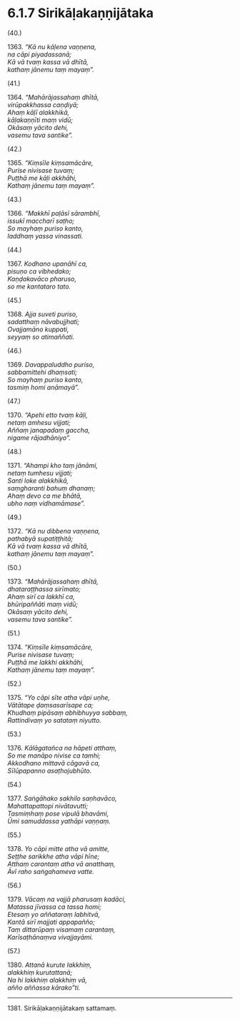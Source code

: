 # 6.1.7 Sirikāḷakaṇṇijātaka

(40.)

1363\. _“Kā nu kāḷena vaṇṇena,_  
_na cāpi piyadassanā;_  
_Kā vā tvaṃ kassa vā dhītā,_  
_kathaṃ jānemu taṃ mayaṃ”._  

(41.)

1364\. _“Mahārājassahaṃ dhītā,_  
_virūpakkhassa caṇḍiyā;_  
_Ahaṃ kāḷī alakkhikā,_  
_kāḷakaṇṇīti maṃ vidū;_  
_Okāsaṃ yācito dehi,_  
_vasemu tava santike”._  

(42.)

1365\. _“Kiṃsīle kiṃsamācāre,_  
_Purise nivisase tuvaṃ;_  
_Puṭṭhā me kāḷi akkhāhi,_  
_Kathaṃ jānemu taṃ mayaṃ”._  

(43.)

1366\. _“Makkhī paḷāsī sārambhī,_  
_issukī maccharī saṭho;_  
_So mayhaṃ puriso kanto,_  
_laddhaṃ yassa vinassati._  

(44.)

1367\. _Kodhano upanāhī ca,_  
_pisuṇo ca vibhedako;_  
_Kaṇḍakavāco pharuso,_  
_so me kantataro tato._  

(45.)

1368\. _Ajja suveti puriso,_  
_sadatthaṃ nāvabujjhati;_  
_Ovajjamāno kuppati,_  
_seyyaṃ so atimaññati._  

(46.)

1369\. _Davappaluddho puriso,_  
_sabbamittehi dhaṃsati;_  
_So mayhaṃ puriso kanto,_  
_tasmiṃ homi anāmayā”._  

(47.)

1370\. _“Apehi etto tvaṃ kāḷi,_  
_netaṃ amhesu vijjati;_  
_Aññaṃ janapadaṃ gaccha,_  
_nigame rājadhāniyo”._  

(48.)

1371\. _“Ahampi kho taṃ jānāmi,_  
_netaṃ tumhesu vijjati;_  
_Santi loke alakkhikā,_  
_saṃgharanti bahuṃ dhanaṃ;_  
_Ahaṃ devo ca me bhātā,_  
_ubho naṃ vidhamāmase”._  

(49.)

1372\. _“Kā nu dibbena vaṇṇena,_  
_pathabyā supatiṭṭhitā;_  
_Kā vā tvaṃ kassa vā dhītā,_  
_kathaṃ jānemu taṃ mayaṃ”._  

(50.)

1373\. _“Mahārājassahaṃ dhītā,_  
_dhataraṭṭhassa sirīmato;_  
_Ahaṃ sirī ca lakkhī ca,_  
_bhūripaññāti maṃ vidū;_  
_Okāsaṃ yācito dehi,_  
_vasemu tava santike”._  

(51.)

1374\. _“Kiṃsīle kiṃsamācāre,_  
_Purise nivisase tuvaṃ;_  
_Puṭṭhā me lakkhi akkhāhi,_  
_Kathaṃ jānemu taṃ mayaṃ”._  

(52.)

1375\. _“Yo cāpi sīte atha vāpi uṇhe,_  
_Vātātape ḍaṃsasarīsape ca;_  
_Khudhaṃ pipāsaṃ abhibhuyya sabbaṃ,_  
_Rattindivaṃ yo satataṃ niyutto._  

(53.)

1376\. _Kālāgatañca na hāpeti atthaṃ,_  
_So me manāpo nivise ca tamhi;_  
_Akkodhano mittavā cāgavā ca,_  
_Sīlūpapanno asaṭhojubhūto._  

(54.)

1377\. _Saṅgāhako sakhilo saṇhavāco,_  
_Mahattapattopi nivātavutti;_  
_Tasmiṃhaṃ pose vipulā bhavāmi,_  
_Ūmi samuddassa yathāpi vaṇṇaṃ._  

(55.)

1378\. _Yo cāpi mitte atha vā amitte,_  
_Seṭṭhe sarikkhe atha vāpi hīne;_  
_Atthaṃ carantaṃ atha vā anatthaṃ,_  
_Āvī raho saṅgahameva vatte._  

(56.)

1379\. _Vācaṃ na vajjā pharusaṃ kadāci,_  
_Matassa jīvassa ca tassa homi;_  
_Etesaṃ yo aññataraṃ labhitvā,_  
_Kantā sirī majjati appapañño;_  
_Taṃ dittarūpaṃ visamaṃ carantaṃ,_  
_Karīsaṭhānaṃva vivajjayāmi._  

(57.)

1380\. _Attanā kurute lakkhiṃ,_  
_alakkhiṃ kurutattanā;_  
_Na hi lakkhiṃ alakkhiṃ vā,_  
_añño aññassa kārako”ti._  

---

1381\. Sirikāḷakaṇṇijātakaṃ sattamaṃ.
